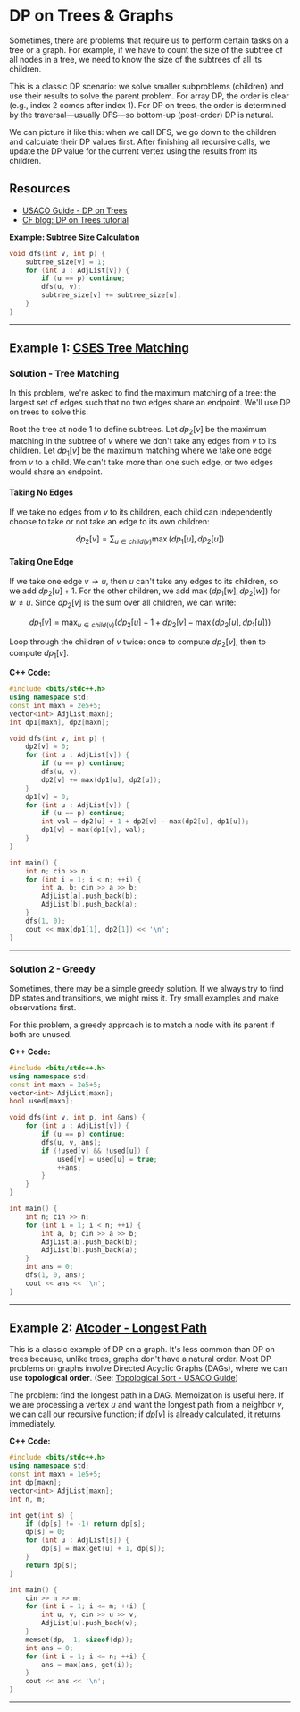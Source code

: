 # DP on Trees & Graphs

Sometimes, there are problems that require us to perform certain tasks on a tree or a graph. For example, if we have to count the size of the subtree of all nodes in a tree, we need to know the size of the subtrees of all its children.

This is a classic DP scenario: we solve smaller subproblems (children) and use their results to solve the parent problem. For array DP, the order is clear (e.g., index $2$ comes after index $1$). For DP on trees, the order is determined by the traversal—usually DFS—so bottom-up (post-order) DP is natural.

We can picture it like this: when we call DFS, we go down to the children and calculate their DP values first. After finishing all recursive calls, we update the DP value for the current vertex using the results from its children.

## Resources

- [USACO Guide - DP on Trees](https://usaco.guide/gold/dp-trees)
- [CF blog: DP on Trees tutorial](https://codeforces.com/blog/entry/20935)

**Example: Subtree Size Calculation**

```cpp
void dfs(int v, int p) {
    subtree_size[v] = 1;
    for (int u : AdjList[v]) {
        if (u == p) continue;
        dfs(u, v);
        subtree_size[v] += subtree_size[u];
    }
}
```

---

## Example 1: [CSES Tree Matching](https://cses.fi/problemset/task/1130)

### Solution - Tree Matching

In this problem, we're asked to find the maximum matching of a tree: the largest set of edges such that no two edges share an endpoint. We'll use DP on trees to solve this.

Root the tree at node $1$ to define subtrees. Let $dp_2[v]$ be the maximum matching in the subtree of $v$ where we don't take any edges from $v$ to its children. Let $dp_1[v]$ be the maximum matching where we take one edge from $v$ to a child. We can't take more than one such edge, or two edges would share an endpoint.

#### Taking No Edges

If we take no edges from $v$ to its children, each child can independently choose to take or not take an edge to its own children:

$$
dp_2[v] = \sum_{u \in child(v)} \max(dp_1[u], dp_2[u])
$$

#### Taking One Edge

If we take one edge $v \to u$, then $u$ can't take any edges to its children, so we add $dp_2[u] + 1$. For the other children, we add $\max(dp_1[w], dp_2[w])$ for $w \neq u$. Since $dp_2[v]$ is the sum over all children, we can write:

$$
dp_1[v] = \max_{u \in child(v)} (dp_2[u] + 1 + dp_2[v] - \max(dp_2[u], dp_1[u]))
$$

Loop through the children of $v$ twice: once to compute $dp_2[v]$, then to compute $dp_1[v]$.

**C++ Code:**

```cpp
#include <bits/stdc++.h>
using namespace std;
const int maxn = 2e5+5;
vector<int> AdjList[maxn];
int dp1[maxn], dp2[maxn];

void dfs(int v, int p) {
    dp2[v] = 0;
    for (int u : AdjList[v]) {
        if (u == p) continue;
        dfs(u, v);
        dp2[v] += max(dp1[u], dp2[u]);
    }
    dp1[v] = 0;
    for (int u : AdjList[v]) {
        if (u == p) continue;
        int val = dp2[u] + 1 + dp2[v] - max(dp2[u], dp1[u]);
        dp1[v] = max(dp1[v], val);
    }
}

int main() {
    int n; cin >> n;
    for (int i = 1; i < n; ++i) {
        int a, b; cin >> a >> b;
        AdjList[a].push_back(b);
        AdjList[b].push_back(a);
    }
    dfs(1, 0);
    cout << max(dp1[1], dp2[1]) << '\n';
}
```

---

### Solution 2 - Greedy

Sometimes, there may be a simple greedy solution. If we always try to find DP states and transitions, we might miss it. Try small examples and make observations first.

For this problem, a greedy approach is to match a node with its parent if both are unused.

**C++ Code:**

```cpp
#include <bits/stdc++.h>
using namespace std;
const int maxn = 2e5+5;
vector<int> AdjList[maxn];
bool used[maxn];

void dfs(int v, int p, int &ans) {
    for (int u : AdjList[v]) {
        if (u == p) continue;
        dfs(u, v, ans);
        if (!used[v] && !used[u]) {
            used[v] = used[u] = true;
            ++ans;
        }
    }
}

int main() {
    int n; cin >> n;
    for (int i = 1; i < n; ++i) {
        int a, b; cin >> a >> b;
        AdjList[a].push_back(b);
        AdjList[b].push_back(a);
    }
    int ans = 0;
    dfs(1, 0, ans);
    cout << ans << '\n';
}
```

---

## Example 2: [Atcoder - Longest Path](https://atcoder.jp/contests/dp/tasks/dp_g)

This is a classic example of DP on a graph. It's less common than DP on trees because, unlike trees, graphs don't have a natural order. Most DP problems on graphs involve Directed Acyclic Graphs (DAGs), where we can use **topological order**. (See: [Topological Sort - USACO Guide](https://usaco.guide/gold/toposort))

The problem: find the longest path in a DAG. Memoization is useful here. If we are processing a vertex $u$ and want the longest path from a neighbor $v$, we can call our recursive function; if $dp[v]$ is already calculated, it returns immediately.

**C++ Code:**

```cpp
#include <bits/stdc++.h>
using namespace std;
const int maxn = 1e5+5;
int dp[maxn];
vector<int> AdjList[maxn];
int n, m;

int get(int s) {
    if (dp[s] != -1) return dp[s];
    dp[s] = 0;
    for (int u : AdjList[s]) {
        dp[s] = max(get(u) + 1, dp[s]);
    }
    return dp[s];
}

int main() {
    cin >> n >> m;
    for (int i = 1; i <= m; ++i) {
        int u, v; cin >> u >> v;
        AdjList[u].push_back(v);
    }
    memset(dp, -1, sizeof(dp));
    int ans = 0;
    for (int i = 1; i <= n; ++i) {
        ans = max(ans, get(i));
    }
    cout << ans << '\n';
}
```

---